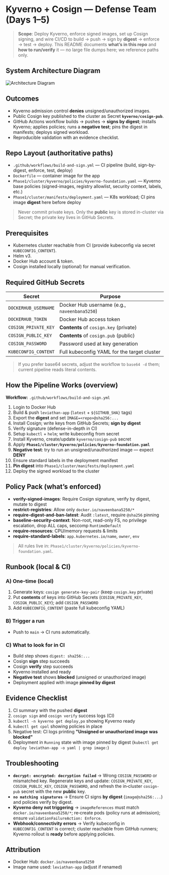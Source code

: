 # Kyverno + Cosign — Defense Team (Days 1–5)

> **Scope**: Deploy Kyverno, enforce signed images, set up Cosign signing, and wire CI/CD to build → push → sign by **digest** → enforce → test → deploy. This README documents **what’s in this repo** and **how to run/verify** it — no large file dumps here; we reference paths only.

## System Architecture Diagram

![Architecture Diagram](https://github.com/Naveenbana5250/yashwardhan/blob/main/Phase1/SystemArchitectureDiagram.png)

## Outcomes

* Kyverno admission control **denies** unsigned/unauthorized images.
* Public Cosign key published to the cluster as Secret **`kyverno/cosign-pub`**.
* GitHub Actions workflow builds → pushes → **signs by digest**; installs Kyverno; applies policies; runs a **negative test**; pins the digest in manifests; deploys signed workload.
* Reproducible validation with an evidence checklist.


## Repo Layout (authoritative paths)

* `.github/workflows/build-and-sign.yml` — CI pipeline (build, sign-by-digest, enforce, test, deploy)
* `Dockerfile` — container image for the app
* `Phase1/cluster/kyverno/policies/kyverno-foundation.yaml` — Kyverno base policies (signed-images, registry allowlist, security context, labels, etc.)
* `Phase1/cluster/manifests/deployment.yaml` — K8s workload; CI pins image **digest** here before deploy

> Never commit private keys. Only the **public** key is stored in-cluster via Secret; the private key lives in GitHub Secrets.



## Prerequisites

* Kubernetes cluster reachable from CI (provide kubeconfig via secret `KUBECONFIG_CONTENT`).
* Helm v3.
* Docker Hub account & token.
* Cosign installed locally (optional) for manual verification.



## Required GitHub Secrets

| Secret               | Purpose                                      |
| -------------------- | -------------------------------------------- |
| `DOCKERHUB_USERNAME` | Docker Hub username (e.g., `naveenbana5250`) |
| `DOCKERHUB_TOKEN`    | Docker Hub access token                      |
| `COSIGN_PRIVATE_KEY` | **Contents** of `cosign.key` (private)       |
| `COSIGN_PUBLIC_KEY`  | **Contents** of `cosign.pub` (public)        |
| `COSIGN_PASSWORD`    | Password used at key generation              |
| `KUBECONFIG_CONTENT` | Full kubeconfig YAML for the target cluster  |

> If you prefer base64 secrets, adjust the workflow to `base64 -d` them; current pipeline reads literal contents.



## How the Pipeline Works (overview)

**Workflow:** `.github/workflows/build-and-sign.yml`

1. Login to Docker Hub
2. Build & push `leviathan-app` (`latest` + `${GITHUB_SHA}` tags)
3. Export the **digest** and set `IMAGE=<repo>@sha256:...`
4. Install Cosign; write keys from GitHub Secrets; **sign by digest**
5. Verify signature (defense-in-depth in CI)
6. Setup `kubectl` + `helm`; write kubeconfig from secret
7. Install Kyverno, create/update `kyverno/cosign-pub` secret
8. Apply **`Phase1/cluster/kyverno/policies/kyverno-foundation.yaml`**
9. **Negative test**: try to run an unsigned/unauthorized image — expect **DENY**
10. Ensure standard labels in the deployment manifest
11. **Pin digest** into `Phase1/cluster/manifests/deployment.yaml`
12. Deploy the signed workload to the cluster



## Policy Pack (what’s enforced)

* **verify-signed-images**: Require Cosign signature, verify by digest, mutate to digest
* **restrict-registries**: Allow only `docker.io/naveenbana5250/*`
* **require-digest-and-ban-latest**: Audit `:latest`, require `@sha256` pinning
* **baseline-security-context**: Non-root, read-only FS, no privilege escalation, drop ALL caps, seccomp `RuntimeDefault`
* **require-resources**: CPU/memory requests & limits
* **require-standard-labels**: `app.kubernetes.io/name`, `owner`, `env`

> All rules live in: `Phase1/cluster/kyverno/policies/kyverno-foundation.yaml`.

## Runbook (local & CI)

### A) One-time (local)

1. Generate keys: `cosign generate-key-pair` (keep `cosign.key` private)
2. Put **contents** of keys into GitHub Secrets (`COSIGN_PRIVATE_KEY`, `COSIGN_PUBLIC_KEY`); add `COSIGN_PASSWORD`
3. Add `KUBECONFIG_CONTENT` (paste full kubeconfig YAML)

### B) Trigger a run

* Push to `main` → CI runs automatically.

### C) What to look for in CI

* Build step shows `digest: sha256:...`
* Cosign **sign** step succeeds
* Cosign **verify** step succeeds
* Kyverno installed and ready
* **Negative test** shows **blocked** (unsigned or unauthorized image)
* Deployment applied with image **pinned by digest**


## Evidence Checklist

1. CI summary with the pushed **digest**
2. `cosign sign` and `cosign verify` success logs (CI)
3. `kubectl -n kyverno get deploy,po` showing Kyverno ready
4. `kubectl get cpol` showing policies in place
5. Negative test: CI logs printing **"Unsigned or unauthorized image was blocked"**
6. Deployment in `Running` state with image pinned by digest (`kubectl get deploy leviathan-app -o yaml | grep image:`)



## Troubleshooting

* **`decrypt: encrypted: decryption failed`** → Wrong `COSIGN_PASSWORD` or mismatched key. Regenerate keys and update: `COSIGN_PRIVATE_KEY`, `COSIGN_PUBLIC_KEY`, `COSIGN_PASSWORD`, and refresh the in‑cluster `cosign-pub` secret with the new **public** key.
* **`no matching signatures`** → Ensure CI signs **by digest** (`image@sha256:...`) and policies verify by digest.
* **Kyverno deny not triggering** → `imageReferences` must match `docker.io/naveenbana5250/*`; re‑create pods (policy runs at admission); ensure `validationFailureAction: Enforce`.
* **Webhook/connectivity errors** → Verify kubeconfig in `KUBECONFIG_CONTENT` is correct; cluster reachable from GitHub runners; Kyverno rollout is **ready** before applying policies.



## Attribution

* Docker Hub: `docker.io/naveenbana5250`
* Image name used: `leviathan-app` (adjust if renamed)
